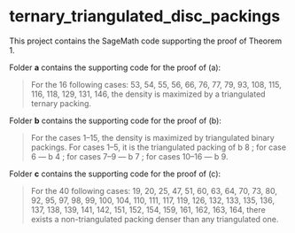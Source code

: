 # ternary_triangulated_disc_packings
This project contains the SageMath code supporting the proof of Theorem 1. 

Folder **a** contains the supporting code for the proof of (a):
> For the 16 following cases: 53, 54, 55, 56, 66, 76, 77, 79, 93, 108, 115,
116, 118, 129, 131, 146, the density is maximized by a triangulated
ternary packing.

Folder **b** contains the supporting code for the proof of (b):
> For the cases 1–15, the density is maximized by triangulated binary
packings. For cases 1–5, it is the triangulated packing of b 8 ; for case
6 — b 4 ; for cases 7–9 — b 7 ; for cases 10–16 — b 9.

Folder **c** contains the supporting code for the proof of (c):
> For the 40 following cases: 19, 20, 25, 47, 51, 60, 63, 64, 70, 73, 80,
92, 95, 97, 98, 99, 100, 104, 110, 111, 117, 119, 126, 132, 133, 135,
136, 137, 138, 139, 141, 142, 151, 152, 154, 159, 161, 162, 163, 164,
there exists a non-triangulated packing denser than any triangulated
one.
